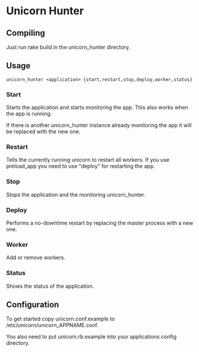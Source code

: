 Unicorn Hunter
==============

Compiling
---------

Just run
    rake build
in the unicorn_hunter directory.

Usage
-----

    unicorn_hunter <application> {start,restart,stop,deploy,worker,status}

### Start

Starts the application and starts monitoring the app. This also works when the app is running.

If there is another unicorn_hunter instance already monitoring the app it will be replaced with the new one.

### Restart

Tells the currently running unicorn to restart all workers. If you use preload_app you need to use "deploy"
for restarting the app.

### Stop

Stops the application and the monitoring unicorn_hunter.

### Deploy

Performs a no-downtime restart by replacing the master process with a new one.

### Worker

Add or remove workers.

### Status

Shows the status of the application.

Configuration
-------------

To get started copy unicorn.conf.example to
/etc/unicorn/unicorn_APPNAME.conf.

You also need to put unicorn.rb.example into your applications config
directory.
